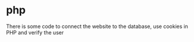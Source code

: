 # php
There is some code to connect the website to the database, use cookies in PHP and verify the user
